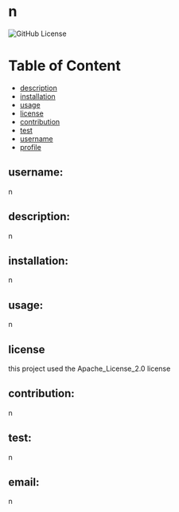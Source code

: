 # n
![GitHub License](https://img.shields.io/badge/license-Apache_License_2.0-red.svg)

# Table of Content
- [description](#description)
- [installation](#installation)
- [usage](#usage)
- [license](#license)
- [contribution](#contribution)
- [test](#test)
- [username](#username)
- [profile](#profile)
  
## username:
n
  
## description:
n
  
## installation:
n
  
## usage:
n
  
## license
this project used the Apache_License_2.0 license
  
## contribution:
n
  
## test:
n
  
## email:
n  
